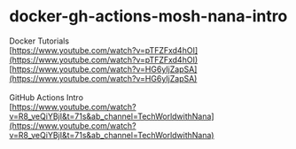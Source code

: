# docker-gh-actions-mosh-nana-intro
Docker Tutorials </br>
[https://www.youtube.com/watch?v=pTFZFxd4hOI](https://www.youtube.com/watch?v=pTFZFxd4hOI) </br>
[https://www.youtube.com/watch?v=HG6yIjZapSA](https://www.youtube.com/watch?v=HG6yIjZapSA) </br>
</br>
GitHub Actions Intro </br>
[https://www.youtube.com/watch?v=R8_veQiYBjI&t=71s&ab_channel=TechWorldwithNana](https://www.youtube.com/watch?v=R8_veQiYBjI&t=71s&ab_channel=TechWorldwithNana) </br>
